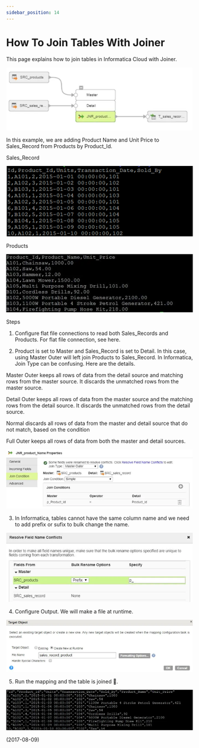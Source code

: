 ```yaml
---
sidebar_position: 14
---
```


# How To Join Tables With Joiner

This page explains how to join tables in Informatica Cloud with Joiner.

![img](./img/14/img-1.webp)

In this example, we are adding Product Name and Unit Price to Sales_Record from Products by Product_Id.

Sales_Record

![img](./img/14/img-2.webp)

Products

![img](./img/14/img-3.webp)

Steps

1. Configure flat file connections to read both Sales_Records and Products. For flat file connection, see here.

2. Product is set to Master and Sales_Record is set to Detail. In this case, using Master Outer will left join Products to Sales_Record. In Informatica, Join Type can be confusing. Here are the details.

Master Outer keeps all rows of data from the detail source and matching rows from the master source. It discards the unmatched rows from the master source.

Detail Outer keeps all rows of data from the master source and the matching rows from the detail source. It discards the unmatched rows from the detail source.

Normal discards all rows of data from the master and detail source that do not match, based on the condition

Full Outer keeps all rows of data from both the master and detail sources.

![img](./img/14/img-4.webp)

3. In Informatica, tables cannot have the same column name and we need to add prefix or sufix to bulk change the name.

![img](./img/14/img-5.webp)

4. Configure Output. We will make a file at runtime.

![img](./img/14/img-6.webp)

5. Run the mapping and the table is joined 🥳.

![img](./img/14/img-7.webp)

(2017-08-09)
